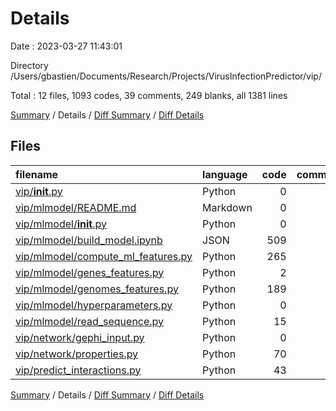 # Details

Date : 2023-03-27 11:43:01

Directory /Users/gbastien/Documents/Research/Projects/VirusInfectionPredictor/vip/

Total : 12 files,  1093 codes, 39 comments, 249 blanks, all 1381 lines

[Summary](results.md) / Details / [Diff Summary](diff.md) / [Diff Details](diff-details.md)

## Files
| filename | language | code | comment | blank | total |
| :--- | :--- | ---: | ---: | ---: | ---: |
| [vip/__init__.py](/vip/__init__.py) | Python | 0 | 0 | 1 | 1 |
| [vip/mlmodel/README.md](/vip/mlmodel/README.md) | Markdown | 0 | 0 | 1 | 1 |
| [vip/mlmodel/__init__.py](/vip/mlmodel/__init__.py) | Python | 0 | 0 | 1 | 1 |
| [vip/mlmodel/build_model.ipynb](/vip/mlmodel/build_model.ipynb) | JSON | 509 | 0 | 1 | 510 |
| [vip/mlmodel/compute_ml_features.py](/vip/mlmodel/compute_ml_features.py) | Python | 265 | 9 | 86 | 360 |
| [vip/mlmodel/genes_features.py](/vip/mlmodel/genes_features.py) | Python | 2 | 1 | 12 | 15 |
| [vip/mlmodel/genomes_features.py](/vip/mlmodel/genomes_features.py) | Python | 189 | 17 | 68 | 274 |
| [vip/mlmodel/hyperparameters.py](/vip/mlmodel/hyperparameters.py) | Python | 0 | 0 | 1 | 1 |
| [vip/mlmodel/read_sequence.py](/vip/mlmodel/read_sequence.py) | Python | 15 | 0 | 6 | 21 |
| [vip/network/gephi_input.py](/vip/network/gephi_input.py) | Python | 0 | 0 | 1 | 1 |
| [vip/network/properties.py](/vip/network/properties.py) | Python | 70 | 8 | 47 | 125 |
| [vip/predict_interactions.py](/vip/predict_interactions.py) | Python | 43 | 4 | 24 | 71 |

[Summary](results.md) / Details / [Diff Summary](diff.md) / [Diff Details](diff-details.md)